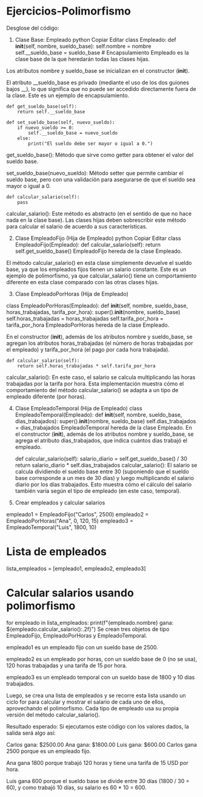 # Ejercicios-Polimorfismo
Desglose del código:
1. Clase Base: Empleado
python
Copiar
Editar
class Empleado:
    def __init__(self, nombre, sueldo_base):
        self.nombre = nombre
        self.__sueldo_base = sueldo_base  # Encapsulamiento
Empleado es la clase base de la que heredarán todas las clases hijas.

Los atributos nombre y sueldo_base se inicializan en el constructor (__init__).

El atributo __sueldo_base es privado (mediante el uso de los dos guiones bajos __), lo que significa que no puede ser accedido directamente fuera de la clase. Este es un ejemplo de encapsulamiento.

    def get_sueldo_base(self):
        return self.__sueldo_base

    def set_sueldo_base(self, nuevo_sueldo):
        if nuevo_sueldo >= 0:
            self.__sueldo_base = nuevo_sueldo
        else:
            print("El sueldo debe ser mayor o igual a 0.")
get_sueldo_base(): Método que sirve como getter para obtener el valor del sueldo base.

set_sueldo_base(nuevo_sueldo): Método setter que permite cambiar el sueldo base, pero con una validación para asegurarse de que el sueldo sea mayor o igual a 0.

    def calcular_salario(self):
        pass
calcular_salario(): Este método es abstracto (en el sentido de que no hace nada en la clase base). Las clases hijas deben sobrescribir este método para calcular el salario de acuerdo a sus características.

2. Clase EmpleadoFijo (Hija de Empleado)
python
Copiar
Editar
class EmpleadoFijo(Empleado):
    def calcular_salario(self):
        return self.get_sueldo_base()
EmpleadoFijo hereda de la clase Empleado.

El método calcular_salario() en esta clase simplemente devuelve el sueldo base, ya que los empleados fijos tienen un salario constante. Este es un ejemplo de polimorfismo, ya que calcular_salario() tiene un comportamiento diferente en esta clase comparado con las otras clases hijas.

3. Clase EmpleadoPorHoras (Hija de Empleado)

class EmpleadoPorHoras(Empleado):
    def __init__(self, nombre, sueldo_base, horas_trabajadas, tarifa_por_hora):
        super().__init__(nombre, sueldo_base)
        self.horas_trabajadas = horas_trabajadas
        self.tarifa_por_hora = tarifa_por_hora
EmpleadoPorHoras hereda de la clase Empleado.

En el constructor (__init__), además de los atributos nombre y sueldo_base, se agregan los atributos horas_trabajadas (el número de horas trabajadas por el empleado) y tarifa_por_hora (el pago por cada hora trabajada).

    def calcular_salario(self):
        return self.horas_trabajadas * self.tarifa_por_hora
calcular_salario(): En este caso, el salario se calcula multiplicando las horas trabajadas por la tarifa por hora. Esta implementación muestra cómo el comportamiento del método calcular_salario() se adapta a un tipo de empleado diferente (por horas).

4. Clase EmpleadoTemporal (Hija de Empleado)
class EmpleadoTemporal(Empleado):
    def __init__(self, nombre, sueldo_base, dias_trabajados):
        super().__init__(nombre, sueldo_base)
        self.dias_trabajados = dias_trabajados
EmpleadoTemporal hereda de la clase Empleado.
En el constructor (__init__), además de los atributos nombre y sueldo_base, se agrega el atributo dias_trabajados, que indica cuántos días trabajó el empleado.

    def calcular_salario(self):
        salario_diario = self.get_sueldo_base() / 30
        return salario_diario * self.dias_trabajados
calcular_salario(): El salario se calcula dividiendo el sueldo base entre 30 (suponiendo que el sueldo base corresponde a un mes de 30 días) y luego multiplicando el salario diario por los días trabajados. Esto muestra cómo el cálculo del salario también varía según el tipo de empleado (en este caso, temporal).

5. Crear empleados y calcular salarios

empleado1 = EmpleadoFijo("Carlos", 2500)
empleado2 = EmpleadoPorHoras("Ana", 0, 120, 15)
empleado3 = EmpleadoTemporal("Luis", 1800, 10)

# Lista de empleados
lista_empleados = [empleado1, empleado2, empleado3]

# Calcular salarios usando polimorfismo
for empleado in lista_empleados:
    print(f"{empleado.nombre} gana: ${empleado.calcular_salario():.2f}")
Se crean tres objetos de tipo EmpleadoFijo, EmpleadoPorHoras y EmpleadoTemporal.

empleado1 es un empleado fijo con un sueldo base de 2500.

empleado2 es un empleado por horas, con un sueldo base de 0 (no se usa), 120 horas trabajadas y una tarifa de 15 por hora.

empleado3 es un empleado temporal con un sueldo base de 1800 y 10 días trabajados.

Luego, se crea una lista de empleados y se recorre esta lista usando un ciclo for para calcular y mostrar el salario de cada uno de ellos, aprovechando el polimorfismo. Cada tipo de empleado usa su propia versión del método calcular_salario().

Resultado esperado:
Si ejecutamos este código con los valores dados, la salida será algo así:

Carlos gana: $2500.00
Ana gana: $1800.00
Luis gana: $600.00
Carlos gana 2500 porque es un empleado fijo.

Ana gana 1800 porque trabajó 120 horas y tiene una tarifa de 15 USD por hora.

Luis gana 600 porque el sueldo base se divide entre 30 días (1800 / 30 = 60), y como trabajó 10 días, su salario es 60 * 10 = 600.

